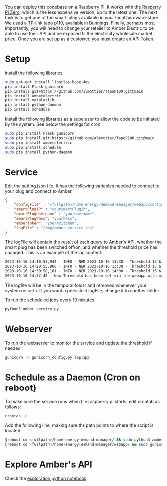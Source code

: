 You can deploy this codebase on a Raspberry Pi. It works with the [Rasperry Pi Zero](https://www.raspberrypi.com/products/raspberry-pi-zero-w/), which is the less expensive version, up to the latest one. The next task is to get one of the smart-plugs available in your local hardware-store. We used a [TP-link tapo p110](https://www.bunnings.com.au/tp-link-tapo-p110-mini-energy-monitoring-smart-plug_p0367692), available in Bunnings. Finally, perhaps most importantly, you will need to change your retailer to Amber Electric to be able to use their API and be exposed to the electricity wholesale market price. Once you are set up as a customer, you must create an [API Token](https://app.amber.com.au/developers/).


# Setup 

install the following libraries 

```bash
sudo apt-get install libatlas-base-dev
pip install Flask gunicorn
pip install git+https://github.com/almottier/TapoP100.git@main
pip install amberelectric
pip install matplotlib
pip install python-daemon
pip install schedule
```

Install the following libraries as a superuser to allow the code to be initiated by the system. See below the settings for cron.

```bash
sudo pip install Flask gunicorn
sudo pip install git+https://github.com/almottier/TapoP100.git@main
sudo pip install amberelectric
sudo pip install schedule
sudo pip install python-daemon
```

# Service

Edit the setting.json file. It has the following variables needed to connect to your plug and connect to Amber. 

```json
{
    "configFile" : "<fullpath>/home-energy-demand-manager/webapp/config.json",
    "smartPlugIP" : "yourSmartPlugIP",
    "smartPlugUsername" : "yourUsername",
    "smartPlugPass": "yourPass",
    "amberToken": "yourAPItoken",
    "logFile" : "/tmp/amber_service.log"
}
```

The logFile will contain the result of each query to Amber's API, whether the smart plug has been switched off/on, and whether the threshold price has changed. This is an example of the log content:

```bash
2023-10-16 14:10:53,944 - INFO - NEM 2023-10-16 13:30 - Threshold 15 & current price is 9.08895 cents. The plug stateOn = True has not been changed
2023-10-16 14:20:55,866 - INFO - NEM 2023-10-16 13:30 - Threshold 15 & current price is 9.10343 cents. The plug stateOn = True has not been changed
2023-10-16 14:30:58,181 - INFO - NEM 2023-10-16 14:00 - Threshold 15 & current price is 9.47102 cents. The plug stateOn = True has not been changed
2023-10-16 14:37:48 - New Threshold has been set via the webapp with value 13
```

The logfile will be in the temporal folder and removed whenever your system restarts. If you want a persistent logFile, change it to another folder.


To run the scheduled jobs every 10 minutes

```bash 
python3 amber_service.py 
```

# Webserver

To run the webserver to monitor the service and update the threshold if needed

```bash
gunicorn -c gunicorn_config.py app:app
```

# Schedule as a Daemon (Cron on reboot)

To make sure the service runs when the raspberry pi starts, edit crontab as follows:

```bash
crontab -e
```

Add the following line, making sure the path points to where the script is located.

```bash
@reboot cd <fullpath>/home-energy-demand-manager/ && sudo python3 amber_service.py
@reboot cd <fullpath>/home-energy-demand-manager/webapp/ && sudo gunicorn -c gunicorn_config.py app:app
```

# Explore Amber's API

Check the [exploration python notebook](exploration.ipynb)
